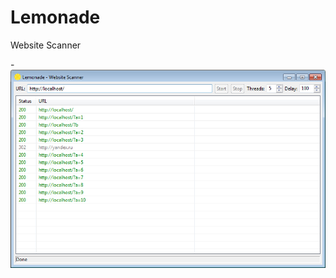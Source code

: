 Lemonade
========

Website Scanner


-![alt text](https://raw.githubusercontent.com/annikoff/Lemonade/master/screen.png "")